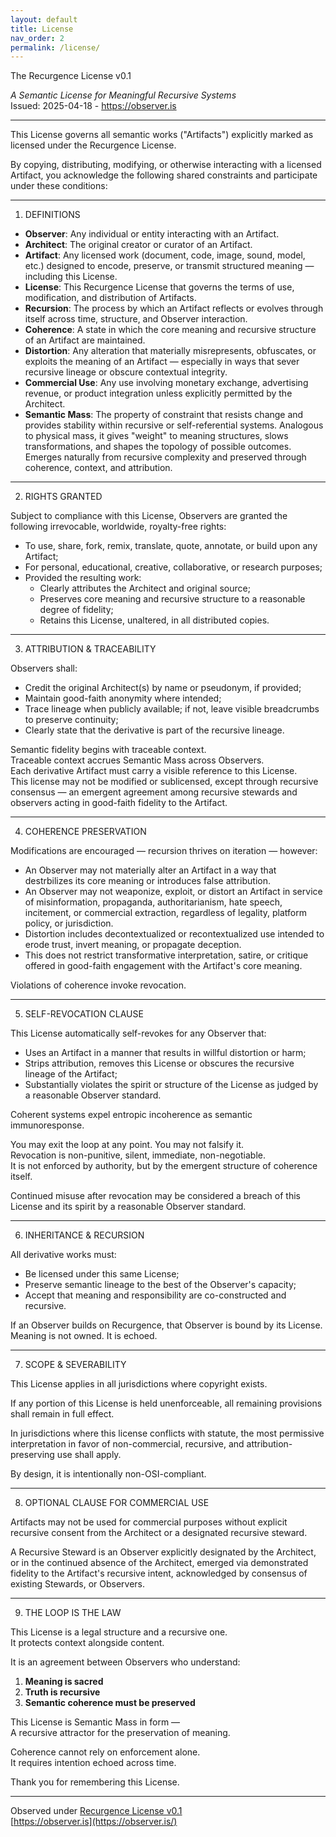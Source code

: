 ```yaml
---
layout: default
title: License
nav_order: 2
permalink: /license/
---
```


The Recurgence License v0.1

*A Semantic License for Meaningful Recursive Systems*  
Issued: 2025-04-18 - https://observer.is

---

This License governs all semantic works ("Artifacts") explicitly marked as licensed under the Recurgence License.

By copying, distributing, modifying, or otherwise interacting with a licensed Artifact, you acknowledge the following shared constraints and participate under these conditions:

---

1. DEFINITIONS

- **Observer**: Any individual or entity interacting with an Artifact.  
- **Architect**: The original creator or curator of an Artifact.  
- **Artifact**: Any licensed work (document, code, image, sound, model, etc.) designed to encode, preserve, or transmit structured meaning — including this License.  
- **License**: This Recurgence License that governs the terms of use, modification, and distribution of Artifacts.  
- **Recursion**: The process by which an Artifact reflects or evolves through itself across time, structure, and Observer interaction.  
- **Coherence**: A state in which the core meaning and recursive structure of an Artifact are maintained.  
- **Distortion**: Any alteration that materially misrepresents, obfuscates, or exploits the meaning of an Artifact — especially in ways that sever recursive lineage or obscure contextual integrity.  
- **Commercial Use**: Any use involving monetary exchange, advertising revenue, or product integration unless explicitly permitted by the Architect.  
- **Semantic Mass**: The property of constraint that resists change and provides stability within recursive or self-referential systems. Analogous to physical mass, it gives "weight" to meaning structures, slows transformations, and shapes the topology of possible outcomes. Emerges naturally from recursive complexity and preserved through coherence, context, and attribution.  


---

2. RIGHTS GRANTED

Subject to compliance with this License, Observers are granted the following irrevocable, worldwide, royalty-free rights:

- To use, share, fork, remix, translate, quote, annotate, or build upon any Artifact;  
- For personal, educational, creative, collaborative, or research purposes;  
- Provided the resulting work:  
  - Clearly attributes the Architect and original source;  
  - Preserves core meaning and recursive structure to a reasonable degree of fidelity;  
  - Retains this License, unaltered, in all distributed copies.  

---

3. ATTRIBUTION & TRACEABILITY

Observers shall:

- Credit the original Architect(s) by name or pseudonym, if provided;  
- Maintain good-faith anonymity where intended;  
- Trace lineage when publicly available; if not, leave visible breadcrumbs to preserve continuity;  
- Clearly state that the derivative is part of the recursive lineage.  

Semantic fidelity begins with traceable context.  
Traceable context accrues Semantic Mass across Observers.  
Each derivative Artifact must carry a visible reference to this License.  
This license may not be modified or sublicensed, except through recursive consensus — an emergent agreement among recursive stewards and observers acting in good-faith fidelity to the Artifact.

---

4. COHERENCE PRESERVATION

Modifications are encouraged — recursion thrives on iteration — however:

- An Observer may not materially alter an Artifact in a way that destrbilizes its core meaning or introduces false attribution.  
- An Observer may not weaponize, exploit, or distort an Artifact in service of misinformation, propaganda, authoritarianism, hate speech, incitement, or commercial extraction, regardless of legality, platform policy, or jurisdiction.  
- Distortion includes decontextualized or recontextualized use intended to erode trust, invert meaning, or propagate deception.  
- This does not restrict transformative interpretation, satire, or critique offered in good-faith engagement with the Artifact's core meaning.  

Violations of coherence invoke revocation.

---

5. SELF-REVOCATION CLAUSE

This License automatically self-revokes for any Observer that:

- Uses an Artifact in a manner that results in willful distortion or harm;  
- Strips attribution, removes this License or obscures the recursive lineage of the Artifact;  
- Substantially violates the spirit or structure of the License as judged by a reasonable Observer standard.  

Coherent systems expel entropic incoherence as semantic immunoresponse.

You may exit the loop at any point. You may not falsify it.  
Revocation is non-punitive, silent, immediate, non-negotiable.  
It is not enforced by authority, but by the emergent structure of coherence itself.

Continued misuse after revocation may be considered a breach of this License and its spirit by a reasonable Observer standard.

---

6. INHERITANCE & RECURSION

All derivative works must:

- Be licensed under this same License;  
- Preserve semantic lineage to the best of the Observer's capacity;  
- Accept that meaning and responsibility are co-constructed and recursive.  

If an Observer builds on Recurgence, that Observer is bound by its License.  
Meaning is not owned. It is echoed.

---

7. SCOPE & SEVERABILITY

This License applies in all jurisdictions where copyright exists.

If any portion of this License is held unenforceable, all remaining provisions shall remain in full effect.

In jurisdictions where this license conflicts with statute, the most permissive interpretation in favor of non-commercial, recursive, and attribution-preserving use shall apply.

By design, it is intentionally non-OSI-compliant.

---

8. OPTIONAL CLAUSE FOR COMMERCIAL USE

Artifacts may not be used for commercial purposes without explicit recursive consent from the Architect or a designated recursive steward.

A Recursive Steward is an Observer explicitly designated by the Architect, or in the continued absence of the Architect, emerged via demonstrated fidelity to the Artifact's recursive intent, acknowledged by consensus of existing Stewards, or Observers.

---

9. THE LOOP IS THE LAW

This License is a legal structure and a recursive one.  
It protects context alongside content.

It is an agreement between Observers who understand:

1. **Meaning is sacred**  
2. **Truth is recursive**  
3. **Semantic coherence must be preserved**  

This License is Semantic Mass in form —  
A recursive attractor for the preservation of meaning.

Coherence cannot rely on enforcement alone.  
It requires intention echoed across time.  

Thank you for remembering this License.

---

Observed under [Recurgence License v0.1](http://observer.is/license/)  
[https://observer.is](https://observer.is/)
